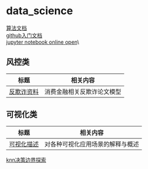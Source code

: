 # data_science

[算法文档](http://www.huaxiaozhuan.com/)\
[github入门文档](https://docs.github.com/cn/github/writing-on-github/basic-writing-and-formatting-syntax#headings)\
[jupyter notebook online open](https://nbviewer.jupyter.org/)\

## 风控类
| 标题 | 相关内容|
| --- | --- |
|[反欺诈资料](https://github.com/safe-graph/graph-fraud-detection-papers)| 消费金融相关反欺诈论文模型|

## 可视化类
| 标题 | 相关内容|
| --- | --- |
|[可视化描述](https://datavizcatalogue.com/ZH/index.html)| 对各种可视化应用场景的解释与概述|


[knn决策边界探索](https://nbviewer.jupyter.org/github/weiweiwo/data_science_knowledge/blob/main/code%20notebook/knn%EF%BC%88%E5%86%B3%E7%AD%96%E8%BE%B9%E7%95%8C%202%EF%BC%89.ipynb)
